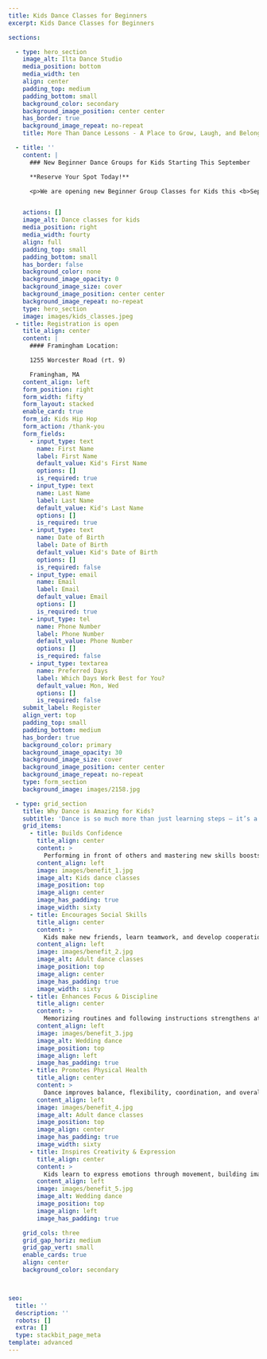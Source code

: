 ```yaml
---
title: Kids Dance Classes for Beginners
excerpt: Kids Dance Classes for Beginners

sections:

  - type: hero_section
    image_alt: Ilta Dance Studio
    media_position: bottom
    media_width: ten
    align: center
    padding_top: medium
    padding_bottom: small
    background_color: secondary
    background_image_position: center center
    has_border: true
    background_image_repeat: no-repeat
    title: More Than Dance Lessons - A Place to Grow, Laugh, and Belong

  - title: ''
    content: |
      ### New Beginner Dance Groups for Kids Starting This September

      **Reserve Your Spot Today!**

      <p>We are opening new Beginner Group Classes for Kids this <b>September</b> – and now is the perfect time to reserve your spot!</p> <p>We are currently gathering interest and will shape our class schedule based on the ages and availability of our new dancers.</p> <p>Simply let us know your preferred day of the week, and we will reach out with options once the groups are formed.</p><p>Limited spots available – secure your child’s place today!</p>


    actions: []
    image_alt: Dance classes for kids
    media_position: right
    media_width: fourty
    align: full
    padding_top: small
    padding_bottom: small
    has_border: false
    background_color: none
    background_image_opacity: 0
    background_image_size: cover
    background_image_position: center center
    background_image_repeat: no-repeat
    type: hero_section
    image: images/kids_classes.jpeg
  - title: Registration is open
    title_align: center
    content: |
      #### Framingham Location:

      1255 Worcester Road (rt. 9)

      Framingham, MA
    content_align: left
    form_position: right
    form_width: fifty
    form_layout: stacked
    enable_card: true
    form_id: Kids Hip Hop
    form_action: /thank-you
    form_fields:
      - input_type: text
        name: First Name
        label: First Name
        default_value: Kid's First Name
        options: []
        is_required: true
      - input_type: text
        name: Last Name
        label: Last Name
        default_value: Kid's Last Name
        options: []
        is_required: true
      - input_type: text
        name: Date of Birth
        label: Date of Birth
        default_value: Kid's Date of Birth
        options: []
        is_required: false
      - input_type: email
        name: Email
        label: Email
        default_value: Email
        options: []
        is_required: true
      - input_type: tel
        name: Phone Number
        label: Phone Number
        default_value: Phone Number
        options: []
        is_required: false
      - input_type: textarea
        name: Preferred Days
        label: Which Days Work Best for You?
        default_value: Mon, Wed
        options: []
        is_required: false
    submit_label: Register
    align_vert: top
    padding_top: small
    padding_bottom: medium
    has_border: true
    background_color: primary
    background_image_opacity: 30
    background_image_size: cover
    background_image_position: center center
    background_image_repeat: no-repeat
    type: form_section
    background_image: images/2158.jpg

  - type: grid_section
    title: Why Dance is Amazing for Kids?
    subtitle: 'Dance is so much more than just learning steps – it’s a powerful way to help kids grow, express themselves, and have fun. Here are 5 incredible benefits of dance classes:'
    grid_items:
      - title: Builds Confidence
        title_align: center
        content: >
          Performing in front of others and mastering new skills boosts self-esteem.
        content_align: left
        image: images/benefit_1.jpg
        image_alt: Kids dance classes
        image_position: top
        image_align: center
        image_has_padding: true
        image_width: sixty
      - title: Encourages Social Skills
        title_align: center
        content: >
          Kids make new friends, learn teamwork, and develop cooperation.
        content_align: left
        image: images/benefit_2.jpg
        image_alt: Adult dance classes
        image_position: top
        image_align: center
        image_has_padding: true
        image_width: sixty
      - title: Enhances Focus & Discipline
        title_align: center
        content: >
          Memorizing routines and following instructions strengthens attention and self-control.
        content_align: left
        image: images/benefit_3.jpg
        image_alt: Wedding dance
        image_position: top
        image_align: left
        image_has_padding: true
      - title: Promotes Physical Health
        title_align: center
        content: >
          Dance improves balance, flexibility, coordination, and overall fitness – all while having fun.
        content_align: left
        image: images/benefit_4.jpg
        image_alt: Adult dance classes
        image_position: top
        image_align: center
        image_has_padding: true
        image_width: sixty
      - title: Inspires Creativity & Expression
        title_align: center
        content: >
          Kids learn to express emotions through movement, building imagination and artistry.
        content_align: left
        image: images/benefit_5.jpg
        image_alt: Wedding dance
        image_position: top
        image_align: left
        image_has_padding: true

    grid_cols: three
    grid_gap_horiz: medium
    grid_gap_vert: small
    enable_cards: true
    align: center
    background_color: secondary



seo:
  title: ''
  description: ''
  robots: []
  extra: []
  type: stackbit_page_meta
template: advanced
---
```

